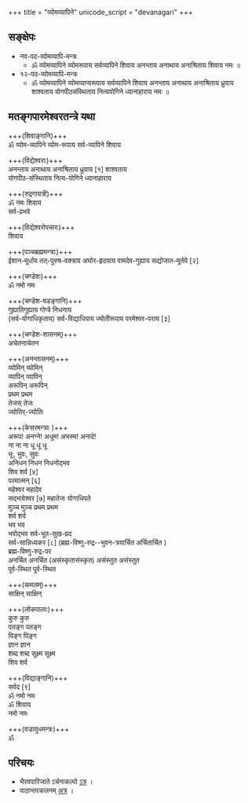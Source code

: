 +++
title = "व्योमव्यापिने"
unicode_script = "devanagari"
+++

## सङ्क्षेपः
- नव-पद-व्योमव्यापि-मन्त्रः 
  - ॐ व्योमव्यापिने व्योमरूपाय सर्वव्यापिने शिवाय अनन्ताय अनाथाय अनाश्रिताय शिवाय नमः ॥
- १२-पद-व्योमव्यापि-मन्त्रः 
  - ॐ व्योमव्यापिने व्योमव्याप्यरूपाय सर्वव्यापिने शिवाय अनन्ताय अनाथाय अनाश्रिताय ध्रुवाय शाश्वताय योगपीठसंस्थिताय नित्ययोगिने ध्यानाहाराय नमः ॥

## मतङ्गपारमेश्वरतन्त्रे यथा
+++(शिवाङ्गानि)+++  
ॐ व्योम-व्यापिने व्योम-रूपाय सर्व-व्यापिने शिवाय 

+++(विद्येश्वराः)+++  
अनन्ताय अनाथाय अनाश्रिताय ध्रुवाय \[१\] शाश्वताय    
योगपीठ-संस्थिताय नित्य-योगिने ध्यानाहाराय

+++(रुद्रगायत्री)+++  
ॐ नमः शिवाय  
सर्व-प्रभवे 

+++(विद्येश्वरोपचारः)+++  
शिवाय  

+++(पञ्चब्रह्ममन्त्राः)+++  
ईशान-मूर्धाय तत्-पुरुष-वक्त्राय अघोर-हृदयाय वामदेव-गुह्याय सद्योजात-मूर्तये \[२\]  

+++(चण्डेशः)+++  
ॐ नमो नमः 

+++(चण्डेश-षडङ्गानि)+++  
गुह्यातिगुह्याय गोप्त्रे निधनाय  
(सर्व-योगाधिकृताय) सर्व-विद्याधिपाय ज्योतीरूपाय परमेश्वर-पराय \[३\]  

+++(चण्डेश-शासनम्)+++  
अचेतनाचेतन  

+++(अनन्तासनम्)+++  
व्योमिन् व्योमिन्  
व्यापिन् व्यापिन्  
अरूपिन् अरूपिन्  
प्रथम प्रथम  
तेजस् तेजः  
ज्योतिर्-ज्योतिः

+++(केसरमन्त्राः  )+++  
अरूप! अनग्ने! अधूम! अभस्म! अनादे!  
ना ना ना धू धू धू  
भूः, भुवः, सुवः  
अनिधन निधन निधनोद्भव  
शिव शर्व \[४\]  
परमात्मन् \[६\]  
महेश्वर महादेव  
सद्भावेश्वर \[७\] महातेजः योगाधिपते  
मुञ्च मुञ्च
प्रथम प्रथम  
शर्व शर्व  
भव भव  
भवोद्भव
सर्व-भूत-सुख-प्रद  
सर्व-सान्निध्यकर \[८\]
(ब्रह्म-विष्णु-रुद्र--भुवन-त्रयार्चित अर्चितार्चित )  
ब्रह्म-विष्णु-रुद्र-पर  
अनर्चित अनर्चित
(असंस्कृतासंस्कृत) असंस्तुत असंस्तुत  
पूर्व-स्थित पूर्व-स्थित  

+++(कमलम्)+++  
साक्षिन् साक्षिन्  

+++(लोकपालाः)+++  
कुरु कुरु  
पतङ्ग पतङ्ग  
पिङ्ग पिङ्ग  
ज्ञान ज्ञान  
शब्द शब्द
सूक्ष्म सूक्ष्म  
शिव शर्व 

+++(विद्याङ्गानि)+++  
सर्वद \[९\]  
ॐ नमो नमः  
ॐ शिवाय  
नमो नमः

+++(वज्रायुधमन्त्रः)+++  
ॐ

## परिचयः
- भैरवपारिजाते ऽर्चनाकल्पो [ऽत्र](http://www.kamakotimandali.com/blog/index.php?p=1027&more=1&c=1&tb=1&pb=1) ।
- पाठान्तरकलनम् [अत्र](https://manasataramgini.wordpress.com/2008/02/10/the-vyomavyapin-mantra/) । 

